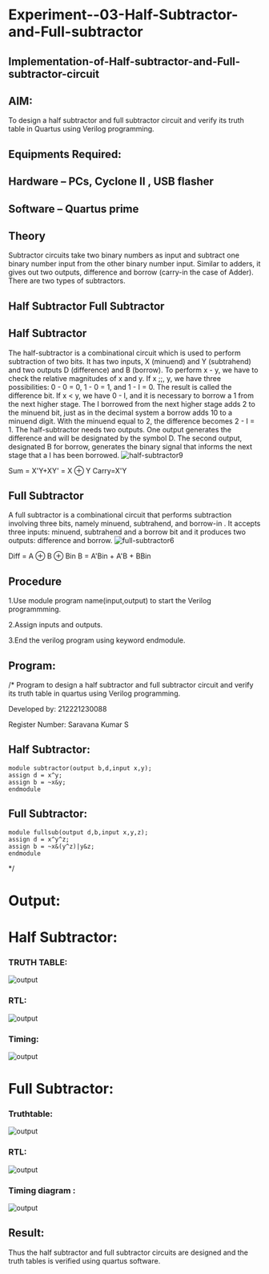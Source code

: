 # Experiment--03-Half-Subtractor-and-Full-subtractor
## Implementation-of-Half-subtractor-and-Full-subtractor-circuit
## AIM:
To design a half subtractor and full subtractor circuit and verify its truth table in Quartus using Verilog programming.

## Equipments Required:
## Hardware – PCs, Cyclone II , USB flasher
## Software – Quartus prime
## Theory
Subtractor circuits take two binary numbers as input and subtract one binary number input from the other binary number input. Similar to adders, it gives out two outputs, difference and borrow (carry-in the case of Adder). There are two types of subtractors.

## Half Subtractor Full Subtractor
## Half Subtractor
The half-subtractor is a combinational circuit which is used to perform subtraction of two bits. It has two inputs, X (minuend) and Y (subtrahend) and two outputs D (difference) and B (borrow). To perform x - y, we have to check the relative magnitudes of x and y. If x ;;, y, we have three possibilities: 0 - 0 = 0, 1 - 0 = 1, and 1 - I = 0. The result is called the difference bit. If x < y, we have 0 - I, and it is necessary to borrow a 1 from the next higher stage. The I borrowed from the next higher stage adds 2 to the minuend bit, just as in the decimal system a borrow adds 10 to a minuend digit. With the minuend equal to 2, the difference becomes 2 - I = 1. The half-subtractor needs two outputs. One output generates the difference and will be designated by the symbol D. The second output, designated B for borrow, generates the binary signal that informs the next stage that a I has been borrowed.
![half-subtractor9](https://user-images.githubusercontent.com/36288975/166112538-58c3bc7c-ee5d-4e6a-ac8d-8e8328efe27a.png)


Sum = X'Y+XY' = X ⊕ Y
Carry=X'Y

## Full Subtractor
A full subtractor is a combinational circuit that performs subtraction involving three bits, namely minuend, subtrahend, and borrow-in . It accepts three inputs: minuend, subtrahend and a borrow bit and it produces two outputs: difference and borrow. 
![full-subtractor6](https://user-images.githubusercontent.com/36288975/166112541-24c68359-3de8-4674-ae22-8272ffc385ed.png)


Diff = A ⊕ B ⊕ Bin B = A'Bin + A'B + BBin

## Procedure
1.Use module program name(input,output) to start the Verilog programmming.

2.Assign inputs and outputs.

3.End the verilog program using keyword endmodule.
## Program:
/*
Program to design a half subtractor and full subtractor circuit and verify its truth table in quartus using Verilog programming.

Developed by: 212221230088

Register Number:  Saravana Kumar S

## Half Subtractor:
```
module subtractor(output b,d,input x,y);
assign d = x^y;
assign b = ~x&y;
endmodule
```
## Full Subtractor:
```
module fullsub(output d,b,input x,y,z);
assign d = x^y^z;
assign b = ~x&(y^z)|y&z;
endmodule
```

*/

# Output:
# Half Subtractor:

  ### TRUTH TABLE:

   ![output](./halfsubTT.PNG)

   ### RTL:
   ![output](./subtractor.1.PNG)

   ### Timing:
   ![output](./subwave.PNG)

# Full Subtractor:
   ### Truthtable:
   ![output](./fullsubTT.PNG)

   ###  RTL:
   ![output](./fullsub.PNG)

   ### Timing diagram :
   ![output](./wavefull.PNG)

## Result:
Thus the half subtractor and full subtractor circuits are designed and the truth tables is verified using quartus software.
